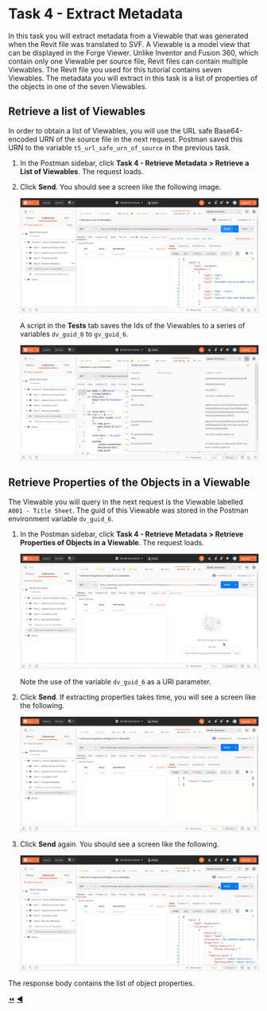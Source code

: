 # Task 4 - Extract Metadata

In this task you will extract metadata from a Viewable that was generated when the Revit file was translated to SVF.  A Viewable is a model view that can be displayed in the Forge Viewer.  Unlike Inventor and Fusion 360, which contain only one Viewable per source file, Revit files can contain multiple Viewables. The Revit file you used for this tutorial contains seven Viewables. The metadata you will extract in this task is a list of properties of the objects in one of the seven Viewables.

## Retrieve a list of Viewables

In order to obtain a list of Viewables, you will use the URL safe Base64-encoded URN of the source file in the next request. Postman saved this URN to the variable `t5_url_safe_urn_of_source` in the previous task.

1. In the Postman sidebar, click **Task 4 - Retrieve Metadata > Retrieve a List of Viewables**. The request loads.

2. Click **Send**. You should see a screen like the following image.

   ![list viewables](../images/task4_list_model_views_success.png "list viewables")

   A script in the **Tests** tab saves the Ids of the Viewables to a series of variables `dv_guid_0` to `gv_guid_6`.

   ![list viewables](../images/task4_list_model_view_guids.png "list viewables")

## Retrieve Properties of the Objects in a Viewable

The Viewable you will query in the next request is the Viewable labelled `A001 - Title Sheet`. The guid of this Viewable was stored in the Postman environment variable `dv_guid_6`.

1. In the Postman sidebar, click **Task 4 - Retrieve Metadata > Retrieve Properties of Objects in a  Viewable**. The request loads.

   ![list objects](../images/task4_get_properties.png "list objects")

   Note the use of the variable `dv_guid_6` as a URI parameter.

2. Click **Send**. If extracting properties takes time, you will see a screen like the following. 

   ![list objects success](../images/task4_get_properties_success_01.png "list objects success")

3. Click **Send** again. You should see a screen like the following. 

   ![list objects success](../images/task4_get_properties_success_02.png "list objects success")

The response body contains the list of object properties.

[:rewind:](../readme.md "readme.md") [:arrow_backward:](task-3.md "Previous task")
